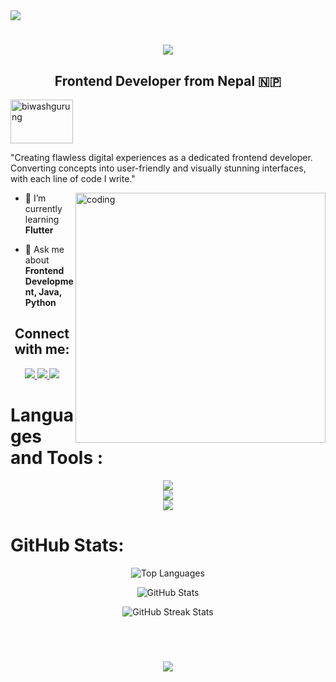 <img src ="https://github.com/BiwashGurung/BiwashGurung/blob/main/gif.gif">

<h1 align="center">
 <img src ="https://readme-typing-svg.demolab.com?font=Righteous&pause=1000&color=F7F7F7&center=true&vCenter=true&width=435&lines=Hello+There+!;I'm+Biwash+Gurung;" />



<h2 align="center">Frontend Developer from Nepal 🇳🇵</h2>
<p align="left">
  <img src="https://komarev.com/ghpvc/?username=biwashgurung&label=views&color=000000&style=flat" alt="biwashgurung" width="100" height="70" />
</p>
 <p>"Creating flawless digital experiences as a dedicated frontend developer. Converting concepts into user-friendly and visually stunning interfaces, with each line of code I write."
            </p>

<img align="right" alt="coding" width="400" src="https://media.tenor.com/-UygBh3nnfEAAAAC/coding.gif">




- 🌱 I’m currently learning **Flutter**

- 💬 Ask me about **Frontend Development, Java, Python**



  

<h2 align="center"> Connect with me:</h2>

<div align="center"> 
  <a href="mailto:biwashgrg10@gmail.com">
    <img src="https://img.shields.io/badge/Gmail-333333?style=for-the-badge&logo=gmail&logoColor=red" />
  </a>
  <a href="https://linkedin.com" >
    <img src="https://img.shields.io/badge/LinkedIn-0077B5?style=for-the-badge&logo=linkedin&logoColor=white" target="_blank" />
  </a>
  <a href="https://www.biwashgurung.com.np/">
     <img src="https://img.shields.io/badge/Portfolio-FF5722?style=for-the-badge&logo=todoist&logoColor=black" target="_blank" />
  </a>
</div>

# Languages and Tools :
                                    
<div align="center">
    <img src="https://skillicons.dev/icons?i=nodejs,github,ae,python,javascript,typescript,express,firebase,mongodb" /><br>
    <img src="https://skillicons.dev/icons?i=react,arduino,idea,dart,eclipse,flutter,autocad,androidstudio,blender,django,cloudflare" /><br>
    <img src = "https://skillicons.dev/icons?i=azure,bootstrap,c,java,mysql,html,css,vscode,ps,xd,php,pr,figma,git,linux" />
</div>








#  GitHub Stats:
<p align="center">
  <img src="https://github-readme-stats.vercel.app/api/top-langs/?username=BiwashGurung&theme=dark&hide_border=false&include_all_commits=true&count_private=true&layout=compact" alt="Top Languages" />    
</p>

<p align="center">
   <img src="https://github-readme-stats.vercel.app/api?username=BiwashGurung&theme=dark&hide_border=false&include_all_commits=true&count_private=true" alt="GitHub Stats" /> 
</p>

<p align="center">
 <img src="https://github-readme-streak-stats.herokuapp.com/?user=BiwashGurung&theme=dark&hide_border=false" alt="GitHub Streak Stats" />
</p>

<br></br>
<h3 align="center">
<img src="https://readme-typing-svg.demolab.com?font=Righteous&pause=1000&color=F7F7F7&center=true&vCenter=true&width=435&lines=Thankyou+for+visiting+!;Email+me+when+you+want+to+collab;I'm+always+ready+to+collab+">
</h3>







